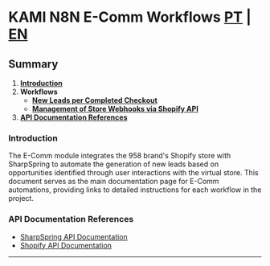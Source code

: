 # KAMI N8N E-Comm Workflows [PT](main.md) | [EN](main-en_us.md)

## Summary

1. [**Introduction**](#introduction)
2. **Workflows**
    - [**New Leads per Completed Checkout**](novos_leads_marca_958_shopify_sharpspring-en_us.md)
    - [**Management of Store Webhooks via Shopify API**](gerenciamento_de_webhooks_shopify-en_us.md)
3. [**API Documentation References**](#api-documentation-references)

### Introduction

The E-Comm module integrates the 958 brand's Shopify store with SharpSpring to automate the generation of new leads based on opportunities identified through user interactions with the virtual store. This document serves as the main documentation page for E-Comm automations, providing links to detailed instructions for each workflow in the project.

### API Documentation References

- [SharpSpring API Documentation](https://api.sharpspring.com/)
- [Shopify API Documentation](https://shopify.dev/api/admin-rest)

---
